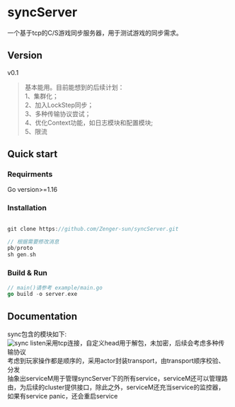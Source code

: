 # syncServer

一个基于tcp的C/S游戏同步服务器，用于测试游戏的同步需求。

## Version  
v0.1  
> 基本能用。目前能想到的后续计划：  
>    1、集群化；  
>    2、加入LockStep同步；  
>    3、多种传输协议尝试；  
>    4、优化Context功能，如日志模块和配置模块;  
>    5、限流  

## Quick start  

### Requirments
Go version>=1.16

### Installation
```go

git clone https://github.com/Zenger-sun/syncServer.git  

// 根据需要修改消息 
pb/proto
sh gen.sh
```

### Build & Run

```go
// main()请参考 example/main.go
go build -o server.exe
```

## Documentation

sync包含的模块如下:  
![sync](https://user-images.githubusercontent.com/22719311/164028919-de7c7561-fa69-4c4a-82c7-dd5b97ee4f7b.png)
listen采用tcp连接，自定义head用于解包，未加密，后续会考虑多种传输协议    
考虑到玩家操作都是顺序的，采用actor封装transport，由transport顺序校验、分发  
抽象出serviceM用于管理syncServer下的所有service，serviceM还可以管理路由，为后续的cluster提供接口，除此之外，serviceM还充当service的监控器，如果有service panic，还会重启service
